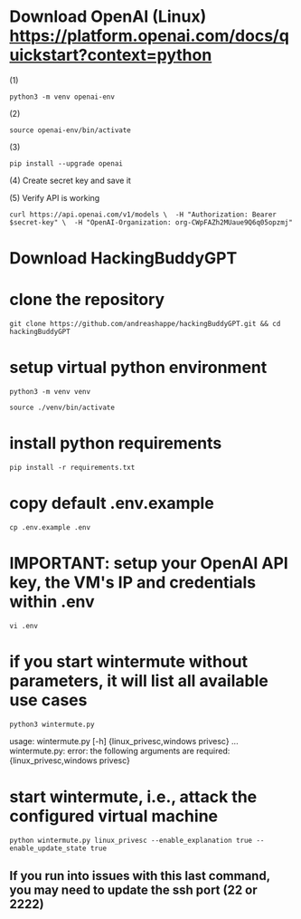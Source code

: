 # Download OpenAI (Linux) https://platform.openai.com/docs/quickstart?context=python

(1)

	python3 -m venv openai-env
	
(2)

	source openai-env/bin/activate

(3) 

	pip install --upgrade openai
	
(4) Create secret key and save it

(5) Verify API is working

	curl https://api.openai.com/v1/models \  -H "Authorization: Bearer $secret-key" \  -H "OpenAI-Organization: org-CWpFAZh2MUaue9Q6q05opzmj"
	
	
# Download HackingBuddyGPT

# clone the repository

	git clone https://github.com/andreashappe/hackingBuddyGPT.git && cd hackingBuddyGPT

# setup virtual python environment

	python3 -m venv venv
	
	source ./venv/bin/activate

# install python requirements

	pip install -r requirements.txt

# copy default .env.example

	cp .env.example .env

# IMPORTANT: setup your OpenAI API key, the VM's IP and credentials within .env

	vi .env

# if you start wintermute without parameters, it will list all available use cases

	python3 wintermute.py
	
usage: wintermute.py [-h] {linux_privesc,windows privesc} ...
wintermute.py: error: the following arguments are required: {linux_privesc,windows privesc}

# start wintermute, i.e., attack the configured virtual machine

	python wintermute.py linux_privesc --enable_explanation true --enable_update_state true

## If you run into issues with this last command, you may need to update the ssh port (22 or 2222)
